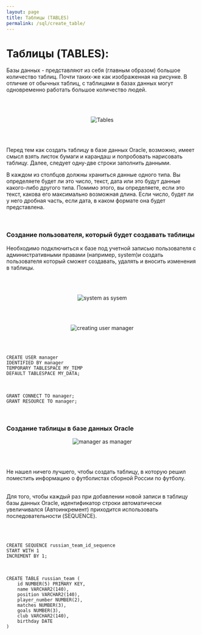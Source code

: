 ```yaml
---
layout: page
title: Таблицы (TABLES)
permalink: /sql/create_table/
---
```


# Таблицы (TABLES):

Базы данных - представляют из себя (главным образом) большое количество таблиц. Почти таких-же как изображенная на рисунке. В отличие от обычных таблиц, с таблицами в базах данных могут одновременно работать большое количество людей.

<br/><br/>

<div align="center">
<img src="//files.plsql.ru/sql/create-table/table.png" border="0" alt="Tables">
</div>

<br/><br/>

Перед тем как создать таблицу в базе данных Oracle, возможно, имеет смысл взять листок бумаги и карандаш и попробовать нарисовать таблицу. Далее, следует одну-две строки заполнить данными.


В каждом из столбцов должны храниться данные одного типа. Вы определяете будет ли это число, текст, дата или это будут данные какого-либо другого типа. Помимо этого, вы определяете, если это текст, какова его максимально возможная длина. Если число, будет ли у него дробная часть, если дата, в каком формате она будет представлена.


<br/>
<h3>Создание пользователя, который будет создавать таблицы</h3>


Необходимо подключиться к базе под учетной записью пользователя с административными правами (например, system)и создать пользователя который сможет создавать, удалять и вносить изменения в таблицы.

<br/><br/>

<div align="center">
<img src="//files.plsql.ru/sql/create-table/system.png" border="0" alt="system as sysem">
</div>

<br/><br/>

<div align="center">
<img src="//files.plsql.ru/sql/create-table/create-user.png" border="0" alt="creating user manager">
</div>

<br/><br/>


    CREATE USER manager
    IDENTIFIED BY manager
    TEMPORARY TABLESPACE MY_TEMP
    DEFAULT TABLESPACE MY_DATA;


<br/>

    GRANT CONNECT TO manager;
    GRANT RESOURCE TO manager;


<br/>
<h3>Создание таблицы в базе данных Oracle</h3>


<div align="center">
<img src="//files.plsql.ru/sql/create-table/manager-as-manager.png" border="0" alt="manager as manager">
</div>

<br/><br/>

Не нашел ничего лучшего, чтобы создать таблицу, в которую решил поместить информацию о футболистах сборной России по футболу.
<br/><br/>

Для того, чтобы каждый раз при добавлении новой записи в таблицу базы данных Oracle, идентификатор строки автоматически увеличивался (Автоинкремент) приходится использовать последовательности (SEQUENCE).

<br/><br/>


    CREATE SEQUENCE russian_team_id_sequence
    START WITH 1
    INCREMENT BY 1;

<br/>

    CREATE TABLE russian_team (
        id NUMBER(5) PRIMARY KEY,
        name VARCHAR2(140),
        position VARCHAR2(140),
        player_number NUMBER(2),
        matches NUMBER(3),
        goals NUMBER(3),
        club VARCHAR2(140),
        birthday DATE
    )
